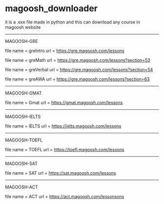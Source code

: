 # magoosh_downloader
it is a .exe file made in python and this can download any course in magoosh website

************************************************************
MAGOOSH-GRE

file name  =  greIntro
url        =  https://gre.magoosh.com/lessons


file name  =  greMath
url        =  https://gre.magoosh.com/lessons?section=53


file name  =  greVerbal
url        =  https://gre.magoosh.com/lessons?section=54


file name  =  greAWA
url        =  https://gre.magoosh.com/lessons?section=63

************************************************************

MAGOOSH-GMAT

file name  =  Gmat
url        =  https://gmat.magoosh.com/lessons

************************************************************

MAGOOSH-IELTS

file name  =  IELTS
url        =  https://ielts.magoosh.com/lessons

************************************************************

MAGOOSH-TOEFL

file name  =  TOEFL
url        =  https://toefl.magoosh.com/lessons

************************************************************

MAGOOSH-SAT

file name  =  SAT
url        =  https://sat.magoosh.com/lessons

************************************************************


MAGOOSH-ACT

file name  =  ACT
url        =  https://act.magoosh.com/lessonsons
